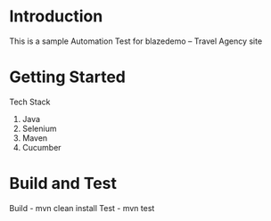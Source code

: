 # Introduction 
This is a sample Automation Test for blazedemo – Travel Agency site 

# Getting Started
Tech Stack
1. Java
2. Selenium 
3. Maven
4. Cucumber

# Build and Test
Build - mvn clean install
Test - mvn test

